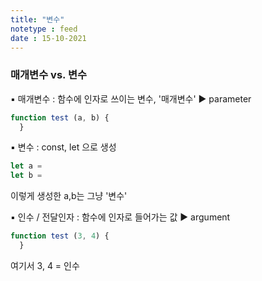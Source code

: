 ```yaml
---
title: "변수"
notetype : feed
date : 15-10-2021
---
```


### 매개변수 vs. 변수

▪️ 매개변수 : 함수에 인자로 쓰이는 변수, '매개변수' ▶️ parameter 

```javascript
function test (a, b) { 
  } 
```



▪️ 변수 : const, let 으로 생성

```javascript
let a =
let b = 
```

이렇게 생성한 a,b는 그냥 '변수'



▪️ 인수 / 전달인자 : 함수에 인자로 들어가는 값  ▶️ argument

```javascript
function test (3, 4) { 
  }
```

여기서 3, 4 = 인수
